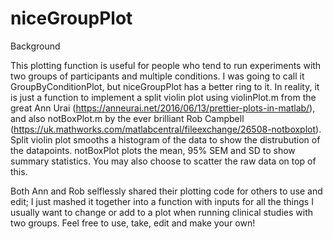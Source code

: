 # niceGroupPlot
Background 

This plotting function is useful for people who tend to run experiments 
with two groups of participants and multiple conditions. I was going to 
call it GroupByConditionPlot, but niceGroupPlot has a better ring to it.
In reality, it is just a function to implement a split violin plot using 
violinPlot.m from the great Ann Urai 
(https://anneurai.net/2016/06/13/prettier-plots-in-matlab/),
and also notBoxPlot.m by the ever brilliant Rob Campbell 
(https://uk.mathworks.com/matlabcentral/fileexchange/26508-notboxplot). 
Split violin plot smooths a histogram of the data to show the
distrubution of the datapoints. notBoxPlot plots the mean, 
95% SEM and SD to show summary statistics. You may also choose to scatter 
the raw data on top of this.
             
Both Ann and Rob selflessly shared their plotting code for others to use 
and edit; I just mashed it together into a function with 
inputs for all the things I usually want to change or add to a plot when 
running clinical studies with two groups. Feel free to use, take, edit 
and make your own!
